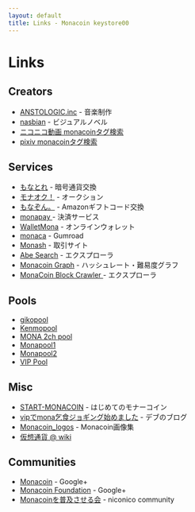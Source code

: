 ```yaml
---
layout: default
title: Links - Monacoin keystore00
---
```

# Links

## Creators
- [ANSTOLOGIC.inc](http://anstologic.web.fc2.com/) - 音楽制作
- [nasbian](http://nasbian.businesscatalyst.com/monacoin.html) - ビジュアルノベル
- [ニコニコ動画 monacoinタグ検索](http://www.nicovideo.jp/tag/monacoin)
- [pixiv monacoinタグ検索](http://www.pixiv.net/tags.php?tag=monacoin)

## Services
- [もなとれ](http://monatr.jp/) - 暗号通貨交換
- [モナオク！](http://mona-auctions.jpn.org/) - オークション
- [もなぞん。](http://azn.monatr.jp/) - Amazonギフトコード交換
- [monapay ](https://monapay.com/) - 決済サービス
- [WalletMona](https://walletmona.com/) - オンラインウォレット
- [monaca](http://monaca.pw/) - Gumroad
- [Monash](http://monash.pw/) - 取引サイト
- [Abe Search](http://abe.monash.pw/) - エクスプローラ
- [Monacoin Graph](http://abe.monash.pw/graph/) - ハッシュレート・難易度グラフ
- [MonaCoin Block Crawler ](http://monacoin.org/crawler/block_crawler.php) - エクスプローラ

## Pools
- [gikopool](http://gikopool.net)
- [Kenmopool](http://mona.pool.null-x.me)
- [MONA 2ch pool](http://mona.2chpool.com)
- [Monapool1](http://mona1.monapool.com)
- [Monapool2](http://mona2.monapool.com)
- [VIP Pool](http://vippool.net)

## Misc
- [START-MONACOIN](http://monacoin-crypto.blogspot.jp/) - はじめてのモナーコイン
- [vipでmona乞食ジョギング始めました](http://monacoinhiromare.blog.fc2.com/) - デブのブログ
- [Monacoin_logos](https://drive.google.com/folderview?id=0B0ClK0uKFKIhUVdwNV9XbFpjY28&usp=sharing) - Monacoin画像集
- [仮想通貨 @ wiki](http://www59.atwiki.jp/cryptwiki/)

## Communities
- [Monacoin](https://plus.google.com/u/0/communities/116220849735212202796) - Google+
- [Monacoin Foundation](https://plus.google.com/u/0/communities/114877648491774293558) - Google+
- [Monacoinを普及させる会](http://com.nicovideo.jp/community/co2253806) - niconico community

